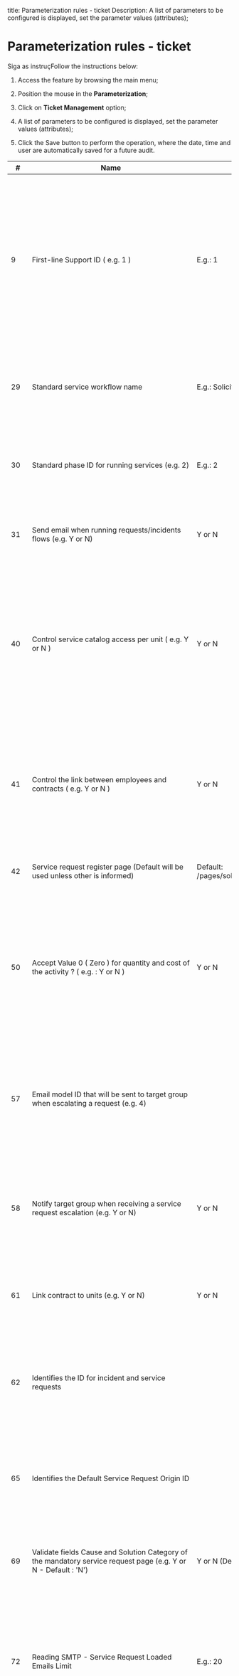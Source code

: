 title: Parameterization rules - ticket
Description: A list of parameters to be configured is displayed, set the parameter values (attributes);
# Parameterization rules - ticket

Siga as instruçFollow the instructions below:

1. Access the feature by browsing the main menu;

2. Position the mouse in the **Parameterization**;

3. Click on **Ticket Management** option;

4. A list of parameters to be configured is displayed, set the parameter values (attributes);

5. Click the Save button to perform the operation, where the date, time and user are automatically saved for a future audit.

| #   | Name                                                                                                                                                      | Possible values                                                                                                                                                    | Goal                                                                                                                                                                                                                                                                                                                                                                                                                                                                                                                                                                                        | Additional Guidance                                                                                                                                                                                                                                                                                                                                                                                                                      |
|-----|-----------------------------------------------------------------------------------------------------------------------------------------------------------|--------------------------------------------------------------------------------------------------------------------------------------------------------------------|---------------------------------------------------------------------------------------------------------------------------------------------------------------------------------------------------------------------------------------------------------------------------------------------------------------------------------------------------------------------------------------------------------------------------------------------------------------------------------------------------------------------------------------------------------------------------------------------|------------------------------------------------------------------------------------------------------------------------------------------------------------------------------------------------------------------------------------------------------------------------------------------------------------------------------------------------------------------------------------------------------------------------------------------|
| 9   | First-line Support ID ( e.g. 1 )                                                                                                                          | E.g.: 1                                                                                                                                                            | Enter the identification number (ID) of the 1st level attendance group. This group is the default group to be used if the service group of a service is not informed. If CITSmart is used in multiple contracts, this group must be defined in the contract services import template. This group ID is set on the "Group Master" screen.                                                                                                                                                                                                                                                    | Not applicable                                                                                                                                                                                                                                                                                                                                                                                                                           |
| 29  | Standard service workflow name                                                                                                                            | E.g.: SolicitacaoServicoComQualidade                                                                                                                               | Define the main flow for services related to the contract. The default flow will always be the "Service Request". Its configuration is indispensable.                                                                                                                                                                                                                                                                                                                                                                                                                                       | Not applicable                                                                                                                                                                                                                                                                                                                                                                                                                           |
| 30  | Standard phase ID for running services (e.g. 2)                                                                                                           | E.g.: 2                                                                                                                                                            | Define the phase in which a service request to be registered will be forwarded. (1 = capture phase or 2 = execution phase).                                                                                                                                                                                                                                                                                                                                                                                                                                                                 | Not applicable                                                                                                                                                                                                                                                                                                                                                                                                                           |
| 31  | Send email when running requests/incidents flows (e.g. Y or N)                                                                                            | Y or N                                                                                                                                                             | Define whether email notifications will be sent to the requestor when performing service request/incident flows.                                                                                                                                                                                                                                                                                                                                                                                                                                                                            | Not applicable                                                                                                                                                                                                                                                                                                                                                                                                                           |
| 40  | Control service catalog access per unit ( e.g. Y or N )                                                                                                   | Y or N                                                                                                                                                             | Define whether access control of the service catalog will be per unit. If it is, a "Service" button will be available on the "Unit Master" screen to link the service (s) to the unit, where they will be displayed in the service request according to the unit of the requested requester.                                                                                                                                                                                                                                                                                                | Not applicable                                                                                                                                                                                                                                                                                                                                                                                                                           |
| 41  | Control the link between employees and contracts ( e.g. Y or N )                                                                                          | Y or N                                                                                                                                                             | Define whether control of collaborators will be done by contract. If it is, the contracts will be displayed on the "Group Master" screen to link them to the group, where employees belonging to the group will be linked to the contracts.                                                                                                                                                                                                                                                                                                                                                 | Not applicable                                                                                                                                                                                                                                                                                                                                                                                                                           |
| 42  | Service request register page (Default will be used unless other is informed)                                                                             | Default: /pages/solicitacaoServicoMultiContratos/solicitacaoServicoMultiContratos.load                                                                             | Inform the page that will be used for the registration of Service Requests/Incidents.                                                                                                                                                                                                                                                                                                                                                                                                                                                                                                       | There is no negative impact. If you do not enter the page, the default system page will be used: /pages/solicitacaoServicoMultiContratos/solicitacaoServicoMultiContratos.load.                                                                                                                                                                                                                                                          |
| 50  | Accept Value 0 ( Zero ) for quantity and cost of the activity ? ( e.g. : Y or N )                                                                         | Y or N                                                                                                                                                             | Define whether to accept the value 0 (zero) for quantity and cost of the Service Activity. If it is, it will be allowed to execute a Service Order informing the value 0.00. If it is not, the system will not allow you to execute an Order of Service without informing the amount due.                                                                                                                                                                                                                                                                                                   | Not applicable                                                                                                                                                                                                                                                                                                                                                                                                                           |
| 57  | Email model ID that will be sent to target group when escalating a request (e.g. 4)                                                                       |                                                                                                                                                                    | Enter the identification number (ID) of the e-mail template. This email template will be sent to the target group when escalating a service/incident request. This e-mail template ID is set on the "E-mail Template" screen.                                                                                                                                                                                                                                                                                                                                                               | If you do not enter the ID number of the email template, you may not send the correct email to the target group.                                                                                                                                                                                                                                                                                                                         |
| 58  | Notify target group when receiving a service request escalation (e.g. Y or N)                                                                             | Y or N                                                                                                                                                             | Set whether to notify the group when receiving a service request/incident escalation. If so, when escalating a service request/incident to the group, it will be notified via email.                                                                                                                                                                                                                                                                                                                                                                                                        | If you do not enter the "Y" value for the parameter, the group will not be notified upon receiving a service request / incident escalation.                                                                                                                                                                                                                                                                                              |
| 61  | Link contract to units (e.g. Y or N)                                                                                                                      | Y or N                                                                                                                                                             | Define whether the contracts will be linked to the unit. If so, the contracts will be displayed on the "Unit Master" screen to be linked to the unit.                                                                                                                                                                                                                                                                                                                                                                                                                                       | Not applicable                                                                                                                                                                                                                                                                                                                                                                                                                           |
| 62  | Identifies the ID for incident and service requests                                                                                                       |                                                                                                                                                                    | This parameter must be configured if the user portal is enabled. You must enter the service identifier (ID) for service/incident requests from the portal. This ID is available in the Service Catalog.                                                                                                                                                                                                                                                                                                                                                                                     | Not applicable                                                                                                                                                                                                                                                                                                                                                                                                                           |
| 65  | Identifies the Default Service Request Origin ID                                                                                                          |                                                                                                                                                                    | Enter the identification number (ID) of the Default Source to open the service request/Incident. This ID is set on the "Source of Requests" signup screen.                                                                                                                                                                                                                                                                                                                                                                                                                                  | Not applicable                                                                                                                                                                                                                                                                                                                                                                                                                           |
| 69  | Validate fields Cause and Solution Category of the mandatory service request page (e.g. Y or N - Default : 'N')                                           | Y or N (Default: N)                                                                                                                                                | Define whether the "Cause" and "Solution Category" fields of the Service Request/Incident screen are mandatory.                                                                                                                                                                                                                                                                                                                                                                                                                                                                             | If you do not enter the parameter value, the system default value will be set: "N" (No).                                                                                                                                                                                                                                                                                                                                                 |
| 72  | Reading SMTP - Service Request Loaded Emails Limit                                                                                                        | E.g.: 20                                                                                                                                                           | Set the limit of emails that will be loaded on the Service Request/Incident screen. By clicking the "upload email" button on the Service/Incident Request screen, the amount of emails as set in the parameter will be loaded.                                                                                                                                                                                                                                                                                                                                                              | Not applicable                                                                                                                                                                                                                                                                                                                                                                                                                           |
| 86  | Display Incident Service Category ( e.g. Y or N - Default 'Y')                                                                                            | Y or N (Default: Y)                                                                                                                                                | Define whether the Service Category appears on the Service Request/Incident screen. If the "Y" value is set, the "Service Category" field is displayed on the Service Request/Incident screen.                                                                                                                                                                                                                                                                                                                                                                                              | If you do not enter the value of the parameter, the system default value will be used: "Y".                                                                                                                                                                                                                                                                                                                                              |
| 103 | Email Model ID - Service Update Notifi-cation. ( e.g. : 19 )                                                                                              |                                                                                                                                                                    | Enter the Service Change Notification E-mail Template (ID) ID number. When you change a Contract Service, you will be used to send the service change notification the email template defined in this parameter. This notification will be sent to the user and/or group associated with the service. This e-mail template ID is set on the "E-mail Template" screen.                                                                                                                                                                                                                       | If you do not enter the Identifier (ID) of the Email Template, you may not send the correct email.                                                                                                                                                                                                                                                                                                                                       |
| 104 | Dinamicaly calculates the request priority using registered formula (e.g. Y or N)                                                                         | Y or N (Default: N)                                                                                                                                                | Define whether to calculate the priority of the request using the registered formula. If "Y" is informed, the priority of the request will be calculated dynamically using the registered formula.                                                                                                                                                                                                                                                                                                                                                                                          | If you do not enter the parameter value, the system default value will be used: "N" (No).                                                                                                                                                                                                                                                                                                                                                |
| 105 | Standard origin ID when creating new incident                                                                                                             |                                                                                                                                                                    | Enter the identification number (ID) of the Default Source to open the service request/Incident. This source ID is set on the "Source of Requests" sign-up screen.                                                                                                                                                                                                                                                                                                                                                                                                                          | Not applicable                                                                                                                                                                                                                                                                                                                                                                                                                           |
| 113 | Email Model ID - Automatic Escalation                                                                                                                     |                                                                                                                                                                    | Enter the identification number (ID) of the auto-escalation e-mail template. Automatic escalation occurs when setting up the service level agreement that after NN minutes (according to configuration) the system must escalate to the group or priority (as configured in the service level agreement screen). This e-mail template ID is set on the "E-mail Template" screen.                                                                                                                                                                                                            | If you do not enter the identification number (ID) of the e-mail template, you may not send the correct e-mail.                                                                                                                                                                                                                                                                                                                          |
| 115 | Remove link Between Unit and Physical Location. (e.g. : Y or N - Default : 'N')                                                                           | Y or N (Default: N)                                                                                                                                                | Define whether the physical location link with drive will be removed. If "Y" is informed, the physical location link with the unit will be removed, that is, the location will not be established when informing the unit when registering a service/incident request.                                                                                                                                                                                                                                                                                                                      | If you do not enter the parameter value, the system default value will be set: "N" (No).                                                                                                                                                                                                                                                                                                                                                 |
| 119 | Request/Incident capture type (1- on running, 2 - on assigning) (Default: 1)                                                                              | 1- In the execution or 2- In the targeting (Default: 1)                                                                                                            | Define the type of Requests/Incidents capture: 1 = On execution or 2 = On targeting;                                                                                                                                                                                                                                                                                                                                                                                                                                                                                                        | If you do not enter the value of the parameter, the system default value will be used: "1" = At execution.                                                                                                                                                                                                                                                                                                                               |
| 134 | Default group ID to attend HR requisitions                                                                                                                |                                                                                                                                                                    | Enter the identification number (ID) of the standard group for the fulfillment of Human Resources requests. This ID is set on the "Group Master" screen.                                                                                                                                                                                                                                                                                                                                                                                                                                    | Not applicable                                                                                                                                                                                                                                                                                                                                                                                                                           |
| 137 | Email model ID for "BAD" or "REGULAR" evaluation on Satisfation Survey notification                                                                       |                                                                                                                                                                    | Inform the notification email template identification number (ID) of a "bad" or "fair" rating on a satisfaction survey. When a request satisfaction survey receives a negative value (regular or bad) the notification email (informed in the parameter) is sent to the determined group (configured in parameter 138) informing the evaluation data made.                                                                                                                                                                                                                                  | If you do not enter the identification number (ID) of the e-mail template, you may not send the correct e-mail.                                                                                                                                                                                                                                                                                                                          |
| 138 | Responsible Group ID for "BAD" or "REGULAR" evaluation on Satisfation Survey notification                                                                 |                                                                                                                                                                    | Enter the identification number (ID) of the group that will receive the notification email of a "bad" or "regular" assessment performed on a satisfaction survey so that action is taken on that negative assessment. This group ID is set on the "Group Master" screen.                                                                                                                                                                                                                                                                                                                    | If you do not enter the group identification number (ID), the e-mail will not be sent.                                                                                                                                                                                                                                                                                                                                                   |
| 139 | Days to answer a satisfaction survey refering to a service request                                                                                        |                                                                                                                                                                    | Define the term (in days) to respond to the satisfaction survey regarding service requests. If the satisfaction survey regarding service requests is not answered, the deadline in days (as defined in the parameter) will be established in order to perform the automation of the response.                                                                                                                                                                                                                                                                                               | Not applicable                                                                                                                                                                                                                                                                                                                                                                                                                           |
| 151 | Use automatic aproval for a non answered satisfation survey (E.G "YES" or "NO")                                                                           | Y or N (Default: N)                                                                                                                                                | Enable automatic satisfaction survey approval, if not answered.                                                                                                                                                                                                                                                                                                                                                                                                                                                                                                                             | Not applicable                                                                                                                                                                                                                                                                                                                                                                                                                           |
| 152 | Default score for a automatic satisfatction survey. (use a valid degree of satisfaction ID)                                                               |                                                                                                                                                                    | Set the default note for satisfaction survey. If automatic satisfaction survey approval is enabled, the automatic satisfaction survey response will be established, as defined in this parameter.                                                                                                                                                                                                                                                                                                                                                                                           | Not applicable                                                                                                                                                                                                                                                                                                                                                                                                                           |
| 171 | Limit, in days, to reopen na incident or service request.                                                                                                 |                                                                                                                                                                    | Set the dayslimitfor reopening Incident/Service Request.                                                                                                                                                                                                                                                                                                                                                                                                                                                                                                                                    | Not applicable                                                                                                                                                                                                                                                                                                                                                                                                                           |
| 182 | Knowledge Base directory repository                                                                                                                       | E.g.: Windows – Descrição_Resposta_Para_BaseConhecimento                                                                                                           | Define the directory to store the response description of the service/incident request to be written to the knowledge base. In the Service Request/Incident screen the field "Write Solution/Response in the Knowledge Base" is displayed. When answering a service/incident request and if you want to record the description of the Response Solution in the knowledge base, simply select the field and inform the title, done this, when recording and forward the flow, the description of the solution response of the request will be stored in the folder defined in the parameter. | Not applicable                                                                                                                                                                                                                                                                                                                                                                                                                           |
| 190 | Enables escalation rules - e.g. "YES" or "NO"                                                                                                             | Y or N (Default: N)                                                                                                                                                | Set the dayslimitfor reopening Incident/Service Request.                                                                                                                                                                                                                                                                                                                                                                                                                                                                                                                                    | If you do not enter the parameter value, the system default value is set to "Y" (Yes).                                                                                                                                                                                                                                                                                                                                                   |
| 192 | Display Solution/Answer Record in the Knowledge Base? NOTE: Only display in the new request creation when defined 'Solved'. (e.g. : Y or N - Default 'Y') | Y or N (Default: Y)                                                                                                                                                | Define whether the Service Request/Incident Solution/Response will be written to the Knowledge Base. In the Service Request/Incident screen the field "Write Solution/Response in the Knowledge Base" will be displayed, in which you must enter the title for the solution/response. In this case, when recording the information of the service/incident request will be recorded in the Knowledge Base the solution/response of the given request.                                                                                                                                       | If you do not enter the parameter value, the system default value is set to "Y" (Yes).                                                                                                                                                                                                                                                                                                                                                   |
| 195 | Email Model ID - Time Limit to Expire Notification ( e.g.: 1 )                                                                                            |                                                                                                                                                                    | Enter the identification number (ID) of the deadline request notification e-mail template. When creating a scheduling rule, the deadline for the request is defined, where an email will be sent to the user (defined in parameter 197) notifying the deadline for the request.                                                                                                                                                                                                                                                                                                             | If you do not enter the identification number (ID) of the e-mail template, you may not send the correct e-mail.                                                                                                                                                                                                                                                                                                                          |
| 197 | User Login that will receive Escalation email about Time Limit to Expire from Service Request ( e.g. Consultant )                                         |                                                                                                                                                                    | Define the login of the user who will receive the e-mail regarding the service request escalation rules that are expiring. When we create ascheduling rule, we set the deadline for the request, and the user login defined in this parameter will receive an email notifying that the request has entered the "expiring" status.                                                                                                                                                                                                                                                           | If you do not inform the user login, the email will not be sent.                                                                                                                                                                                                                                                                                                                                                                         |
| 200 | Enables automatic reading routine for new emails.                                                                                                         | Y or N (Default: N)                                                                                                                                                | Enable automatic e-mail reading routine. This routine, when enabled, works as follows: When sending an email to CITSmart support, the automatic e-mail will be read, if the e-mail refers to a request, the title of the e-mail will be checked If it contains the word 'Request' and the request number, if it contains, the email will be stored as an instance in the referenced request.                                                                                                                                                                                                | If you do not enter the value for the parameter, the system default value will be set: "N" (No).                                                                                                                                                                                                                                                                                                                                         |
| 215 | Recieve notification when closing or escalating requests - e.g. "YES" or "NO"                                                                             | Y or N (Default: Y)                                                                                                                                                | Enable/disable sending notifications of child requests to the executor group of parent requests. By reporting the 'S' value for the parameter, the system sends parent notification requests to the executing group for notification of creation, escalation, capture, other changes, and closure of child service requests. The e-mail template linked to the daughter request service will be used.                                                                                                                                                                                       | Not applicable                                                                                                                                                                                                                                                                                                                                                                                                                           |
| 216 | Email model ID sent to executor group when creating a request                                                                                             |                                                                                                                                                                    | Enable/disable sending notifications of child requests to the executor group of parent requests. By reporting the 'S' value for the parameter, the system sends parent notification requests to the executing group for notification of creation, escalation, capture, other changes, and closure of child service requests. The e-mail template linked to the daughter request service will be used.                                                                                                                                                                                       | If the identification number (ID) is not correctly entered, the system will not send notification emails.                                                                                                                                                                                                                                                                                                                                |
| 217 | Email model ID sent to executor group whenever an action is taken in a request                                                                            |                                                                                                                                                                    | Enable/disable sending notifications of child requests to the executor group of parent requests. By reporting the 'S' value for the parameter, the system sends parent notification requests to the executing group for notification of creation, escalation, capture, other changes, and closure of child service requests. The e-mail template linked to the daughter request service will be used.                                                                                                                                                                                       | If the identification number (ID) is not correctly entered, the system will not send notification emails.                                                                                                                                                                                                                                                                                                                                |
| 218 | Email model ID sent to executor group when closing a request                                                                                              |                                                                                                                                                                    | Enable/disable sending notifications of child requests to the executor group of parent requests. By reporting the 'S' value for the parameter, the system sends parent notification requests to the executing group for notification of creation, escalation, capture, other changes, and closure of child service requests. The e-mail template linked to the daughter request service will be used.                                                                                                                                                                                       | If the identification number (ID) is not correctly entered, the system will not send notification emails.                                                                                                                                                                                                                                                                                                                                |
| 227 | Workflow ID - responsible for executing a service request                                                                                                 |                                                                                                                                                                    | Define the flow element responsible for executing the service request.                                                                                                                                                                                                                                                                                                                                                                                                                                                                                                                      | Not applicable                                                                                                                                                                                                                                                                                                                                                                                                                           |
| 231 | Enable email notification when a request is updated                                                                                                       | Y or N (Default: Y)                                                                                                                                                | Enable/Disable sending notification of change of request (incident) by email to requesting. When the parameter is enabled, when there is a change in the request information (incident), an e-mail will be sent to the requestor notifying them of the change made.                                                                                                                                                                                                                                                                                                                         | Not applicable                                                                                                                                                                                                                                                                                                                                                                                                                           |
| 251 | Email Model ID - Notify the applicant about Request Occurrences                                                                                           |                                                                                                                                                                    | Enter the identification number (ID) of the email template that will be used to notify the requestor of the occurrence of the request. This E-mail Template ID is set in the "E-mail Template" screen.                                                                                                                                                                                                                                                                                                                                                                                      | If the identification number (ID) is not correctly entered, the system will not send notification emails.                                                                                                                                                                                                                                                                                                                                |
| 260 | Unit Filter Hierarchy Type (Default 1-List without restriction, 2-Units of the employee logged in)                                                        | 1- Unrestricted unity; 2- Unit of collaborator and his daughter units (restrictive); 3 - Unit of the collaborator together with his superior levels (restrictive). | Define which type of hierarchy will be used to generate the tree of units that a collaborator is allowed to access.                                                                                                                                                                                                                                                                                                                                                                                                                                                                         | If Change how the system will generate the tree of units allowed for a user / collaborator, many units may not be viewed if the hierarchy type uses access restriction.                                                                                                                                                                                                                                                                  |
| 261 | Total amount of results displayed in the Advanced Search (e.g: 50)                                                                                        |                                                                                                                                                                    | Define how many records will be returned by the system in the Advanced Search for Service Request.                                                                                                                                                                                                                                                                                                                                                                                                                                                                                          | If you do not enter the value of the parameter, the system will return all records related to the user search in the Advanced Search Service Search. Any value that the user enters will threshold the amounts of search records to the value of the parameter. If the user search has more records than the one defined by the parameter, the system will represent a related error message and will not return any records to the user |
| 264 | Filter by Request in Progress                                                                                                                             | Y or N                                                                                                                                                             | If the "Y" value is set for the parameter, the "In Progress" option in the Portal's "Situation" field will be selected by default and will return a list of requests only with a request whose current task is equal to 'In Progress'.                                                                                                                                                                                                                                                                                                                                                      | Not applicable                                                                                                                                                                                                                                                                                                                                                                                                                           |
| 274 | Filter the "Service Category" by the CONTRACT and/or SERVICE in Service Request? Values: "Y" (Yes) or "N" (No). Default: "N"                              | Y or N (Default: Y)                                                                                                                                                | Define whether the service category filter on the service request screen is by the contract service. If enabled, the request log screen will display only the service categories that are linked to the service contract.                                                                                                                                                                                                                                                                                                                                                                   | Not applicable                                                                                                                                                                                                                                                                                                                                                                                                                           |
| 288 | URL Logo satisfaction survey. (e.g. http://www.citsmart.com.br/imagens/logo.png)                                                                          | http://www.citsmart.com.br/imagens/logo.png                                                                                                                        | Inform the URL of the image that will be used as a logo on the satisfaction survey screen.                                                                                                                                                                                                                                                                                                                                                                                                                                                                                                  | Not applicable                                                                                                                                                                                                                                                                                                                                                                                                                           |
| 289 | Send Notification to Related Requests as configured for the Group? (Y or N)                                                                               | Y or N                                                                                                                                                             | Inform the URL of the image that will be used as a logo on the satisfaction survey screen                                                                                                                                                                                                                                                                                                                                                                                                                                                                                                   | Not applicable                                                                                                                                                                                                                                                                                                                                                                                                                           |
| 290 | ID template email sent to suspend a service request                                                                                                       |                                                                                                                                                                    | Enter the service request suspension e-mail template (ID) ID number. When suspending a service request will be used to send the suspension notification the e-mail template informed in this parameter. This notification will be sent to the applicant. The e-mail template ID is set on the "E-mail Template" screen.                                                                                                                                                                                                                                                                     | Not applicable                                                                                                                                                                                                                                                                                                                                                                                                                           |
| 291 | ID template email sent to reactivate a service request                                                                                                    |                                                                                                                                                                    | Enter the service request reactivation email template identification number (ID). Reactivating a service request will be used to send the reactivation notification the e-mail template informed in this parameter. This notification will be sent to the applicant. The e-mail template ID is set on the "E-mail Template" screen.                                                                                                                                                                                                                                                         | Not applicable                                                                                                                                                                                                                                                                                                                                                                                                                           |
| 294 | Requester selected when creating a Related Request: - Values: 0-None, 1-Original applicant, 2-User logged in. Default: 0                                  | Y or N (Default: Y)                                                                                                                                                | Define whether, when creating a related request, the fields for completing the requestor's data will be populated by the system with the data of the requestor of the main request.                                                                                                                                                                                                                                                                                                                                                                                                         | If the value for the parameter is not set, the value will be automatically set by the system: "Y" (Yes).                                                                                                                                                                                                                                                                                                                                 |
| 295 | Reopen request for Satisfaction Survey (e.g.: Y or N, Default: N)                                                                                         | Y or N (Default: N)                                                                                                                                                | Enable reopening of request by satisfaction survey. When the parameter value is "Y", in the satisfaction survey screen, it will display the "No Answer" option in the "Evaluation" field which, when selected, will display the button to reopen the service request. When the parameter value is "N", the "Not Answered" option will not be displayed in the "Evaluation" field, so the button to reopen the request will remain disabled and invisible to the user.                                                                                                                       | If the value for the parameter is not set, the value "N" will be automatically set by the system.                                                                                                                                                                                                                                                                                                                                        |
| 296 | Name(s) of approval flow(s) by manager user (comma separated)                                                                                             |                                                                                                                                                                    | Configure the total of items that must be imported at one time from the database to Solr                                                                                                                                                                                                                                                                                                                                                                                                                                                                                                    | Not applicable                                                                                                                                                                                                                                                                                                                                                                                                                           |
| 299 | Request/Incident - Enable message exchange (Values: "Y" for "Yes" or "N" for "No". Default "N")                                                           | Y or N (Default: N)                                                                                                                                                | Enable message exchange between requestor and requestor                                                                                                                                                                                                                                                                                                                                                                                                                                                                                                                                     | Not applicable                                                                                                                                                                                                                                                                                                                                                                                                                           |
| 300 | Request/Incident - Enable notification of new messages (Values: "Y" for "Yes" or "N" for "No". Default "N")                                               | Y or N (Default: N)                                                                                                                                                | ​Define whether the responsible party will receive a system notification when the requestor sends a message through the message exchange area of the request                                                                                                                                                                                                                                                                                                                                                                                                                                 | Not applicable                                                                                                                                                                                                                                                                                                                                                                                                                           |
| 301 | Display request/incident title (Values: "Y" for "Yes" or "N" for "No". Default "N")                                                                       | Y or N (Default: N)                                                                                                                                                | ​Define whether the request / incident title field is displayed                                                                                                                                                                                                                                                                                                                                                                                                                                                                                                                              | Not applicable                                                                                                                                                                                                                                                                                                                                                                                                                           |
| 306 | Incident Management Tooling Support Level                                                                                                                 |                                                                                                                                                                    | The quality of the incident management tool to support the activities. Collected through comparison with existing features in the tool and ITSM practices                                                                                                                                                                                                                                                                                                                                                                                                                                   | Not applicable                                                                                                                                                                                                                                                                                                                                                                                                                           |
| 307 | Incident Management Process Maturity                                                                                                                      |                                                                                                                                                                    | The maturity with which we execute incident management activities, this information is collected through an assessment process.                                                                                                                                                                                                                                                                                                                                                                                                                                                             | Not applicable                                                                                                                                                                                                                                                                                                                                                                                                                           |
| 343 | Restrict by attribution in advanced search? (Values: "Y" for "Yes" or "N" for "No". Default "N")                                                          | Y or N (Default: N)                                                                                                                                                | Enables access control (security) to the Advanced Search feature.                                                                                                                                                                                                                                                                                                                                                                                                                                                                                                                           | Not applicable                                                                                                                                                                                                                                                                                                                                                                                                                           |
| 351 | Enables creation of events location through the unit when creating requests                                                                               | Y or N (Default: N)                                                                                                                                                |                                                                                                                                                                                                                                                                                                                                                                                                                                                                                                                                                                                             | Not applicable                                                                                                                                                                                                                                                                                                                                                                                                                           |
| 372 | Enable mandatory add-on when suspending request                                                                                                           | Y or N (Default: N)                                                                                                                                                | If this parameter is Yes, the system will show and require to fullfil a text for the attendant what justify the reason for a suspension of the ticket.                                                                                                                                                                                                                                                                                                                                                                                                                                      | Not applicable                                                                                                                                                                                                                                                                                                                                                                                                                           |

**Table 1 - List of Parameters**

!!! tip "About"

    <b>Product/Version:</b> CITSmart | 7.00 &nbsp;&nbsp;
    <b>Updated:</b>09/04/2019 - Larissa Lourenço
